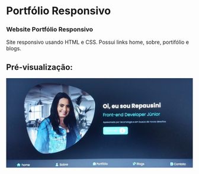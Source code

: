 # Portfólio Responsivo
### Website Portfólio Responsivo

 <p>Site responsivo usando HTML e CSS. Possui links home, sobre, portifólio e blogs.</p>

## Pré-visualização:

[]()

<div align="center"><img src="assets/img-renata.jpeg" width=auto>
</div>
